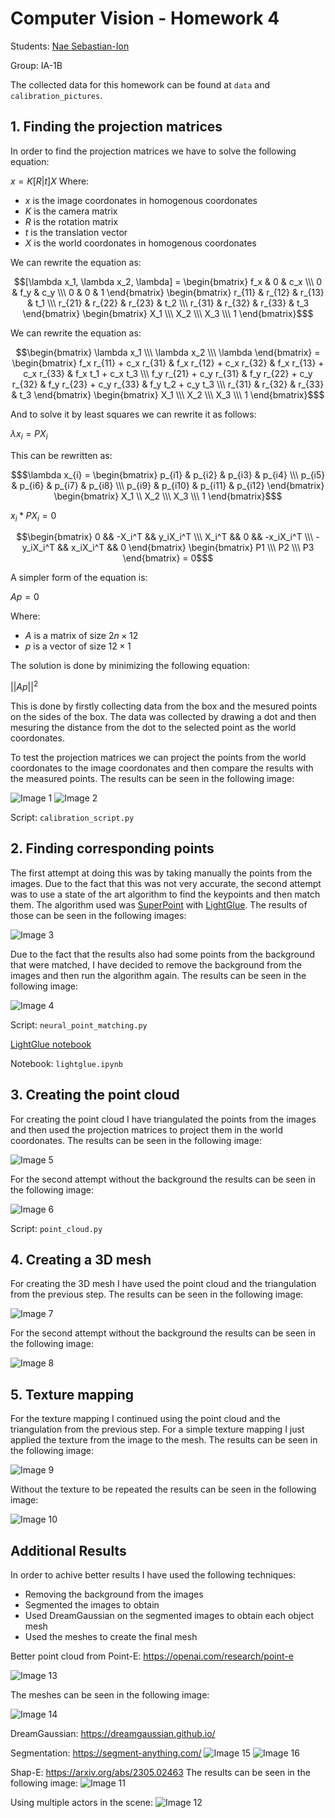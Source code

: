 # Computer Vision - Homework 4
Students: [Nae Sebastian-Ion](naesebi2000@gmail.com)

Group: IA-1B

The collected data for this homework can be found at ```data``` and ```calibration_pictures```.

## 1. Finding the projection matrices

In order to find the projection matrices we have to solve the following equation:

$x = K[R|t] X$
Where:
- $x$ is the image coordonates in homogenous coordonates
- $K$ is the camera matrix
- $R$ is the rotation matrix
- $t$ is the translation vector
- $X$ is the world coordonates in homogenous coordonates

We can rewrite the equation as:
```math
[\lambda x_1, \lambda  x_2, \lambda] = \begin{bmatrix} f_x & 0 & c_x \\\ 0 & f_y & c_y \\\ 0 & 0 & 1 \end{bmatrix} \begin{bmatrix} r_{11} & r_{12} & r_{13} & t_1 \\\ r_{21} & r_{22} & r_{23} & t_2 \\\ r_{31} & r_{32} & r_{33} & t_3 \end{bmatrix} \begin{bmatrix} X_1 \\\ X_2 \\\ X_3 \\\ 1 \end{bmatrix}$
```
We can rewrite the equation as:

```math
\begin{bmatrix} \lambda x_1 \\\ \lambda x_2 \\\ \lambda \end{bmatrix} = \begin{bmatrix} f_x r_{11} + c_x r_{31} & f_x r_{12} + c_x r_{32} & f_x r_{13} + c_x r_{33} & f_x t_1 + c_x t_3 \\\ f_y r_{21} + c_y r_{31} & f_y r_{22} + c_y r_{32} & f_y r_{23} + c_y r_{33} & f_y t_2 + c_y t_3 \\\ r_{31} & r_{32} & r_{33} & t_3 \end{bmatrix} \begin{bmatrix} X_1 \\\ X_2 \\\ X_3 \\\ 1 \end{bmatrix}$
```

And to solve it by least squares we can rewrite it as follows:

$\lambda x_{i} = P X_i$

This can be rewritten as:
```math
$\lambda x_{i} = \begin{bmatrix} p_{i1} & p_{i2} & p_{i3} & p_{i4} \\\ p_{i5} & p_{i6} & p_{i7} & p_{i8} \\\ p_{i9} & p_{i10} & p_{i11} & p_{i12} \end{bmatrix} \begin{bmatrix} X_1 \\ X_2 \\\ X_3 \\\ 1 \end{bmatrix}$
```
$x_{i} * P X_i = 0$
```math
\begin{bmatrix} 0 && -X_i^T && y_iX_i^T \\\ X_i^T && 0 && -x_iX_i^T \\\ -y_iX_i^T && x_iX_i^T && 0 \end{bmatrix} \begin{bmatrix} P1 \\\ P2 \\\ P3 \end{bmatrix} = 0$
```
A simpler form of the equation is:

$A p = 0$

Where:
- $A$ is a matrix of size $2n \times 12$
- $p$ is a vector of size $12 \times 1$

The solution is done by minimizing the following equation:

$||Ap||^2$

This is done by firstly collecting data from the box and the mesured points on the sides of the box. The data was collected by drawing a dot and then mesuring the distance from the dot to the selected point as the world coordonates. 

To test the projection matrices we can project the points from the world coordonates to the image coordonates and then compare the results with the measured points. The results can be seen in the following image:

![Image 1](results/P1.png)
![Image 2](results/P2.png)

Script: ```calibration_script.py```

## 2. Finding corresponding points

The first attempt at doing this was by taking manually the points from the images. Due to the fact that this was not very accurate, the second attempt was to use a state of the art algorithm to find the keypoints and then match them. The algorithm used was [SuperPoint](https://arxiv.org/abs/1712.07629) with [LightGlue](https://arxiv.org/abs/2306.13643). The results of those can be seen in the following images:

![Image 3](results/C1.png)

Due to the fact that the results also had some points from the background that were matched, I have decided to remove the background from the images and then run the algorithm again. The results can be seen in the following image:

![Image 4](results/C2.png)

Script: ```neural_point_matching.py```

[LightGlue notebook](https://colab.research.google.com/github/cvg/LightGlue/blob/main/demo.ipynb)

Notebook: ```lightglue.ipynb```

## 3. Creating the point cloud

For creating the point cloud I have triangulated the points from the images and then used the projection matrices to project them in the world coordonates. The results can be seen in the following image:

![Image 5](results/point_v1.gif)

For the second attempt without the background the results can be seen in the following image:

![Image 6](results/point_v2.gif)

Script: ```point_cloud.py```

## 4. Creating a 3D mesh

For creating the 3D mesh I have used the point cloud and the triangulation from the previous step. The results can be seen in the following image:

![Image 7](results/triang_v1.gif)

For the second attempt without the background the results can be seen in the following image:

![Image 8](results/triang_v2.gif)

## 5. Texture mapping

For the texture mapping I continued using the point cloud and the triangulation from the previous step. For a simple texture mapping I just applied the texture from the image to the mesh. The results can be seen in the following image:

![Image 9](results/texture_v1.gif)

Without the texture to be repeated the results can be seen in the following image:

![Image 10](results/texture_v2.gif)

## Additional Results

In order to achive better results I have used the following techniques:
- Removing the background from the images
- Segmented the images to obtain
- Used DreamGaussian on the segmented images to obtain each object mesh
- Used the meshes to create the final mesh

Better point cloud from Point-E: https://openai.com/research/point-e 

![Image 13](results/point.gif)

The meshes can be seen in the following image:

![Image 14](results/mesh.gif)

DreamGaussian: https://dreamgaussian.github.io/

Segmentation: https://segment-anything.com/
![Image 15](results/box.png)
![Image 16](results/bunny.png)

Shap-E: https://arxiv.org/abs/2305.02463
The results can be seen in the following image:
![Image 11](results/single.gif)

Using multiple actors in the scene:
![Image 12](results/multi.gif)